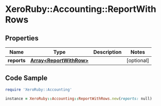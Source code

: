 # XeroRuby::Accounting::ReportWithRows

## Properties

Name | Type | Description | Notes
------------ | ------------- | ------------- | -------------
**reports** | [**Array&lt;ReportWithRow&gt;**](ReportWithRow.md) |  | [optional] 

## Code Sample

```ruby
require 'XeroRuby::Accounting'

instance = XeroRuby::Accounting::ReportWithRows.new(reports: null)
```


